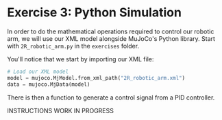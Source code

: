 # Exercise 3: Python Simulation

In order to do the mathematical operations required to control our robotic arm, we will use our XML model alongside MuJoCo's Python library. Start with `2R_robotic_arm.py` in the `exercises` folder.

You'll notice that we start by importing our XML file:

```python
# Load our XML model
model = mujoco.MjModel.from_xml_path("2R_robotic_arm.xml")
data = mujoco.MjData(model)
```

There is then a function to generate a control signal from a PID controller.

INSTRUCTIONS WORK IN PROGRESS
